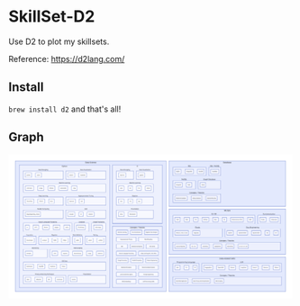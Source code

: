 # SkillSet-D2
Use D2 to plot my skillsets.

Reference: https://d2lang.com/

## Install

`brew install d2` and that's all!

## Graph

![](out.svg)
